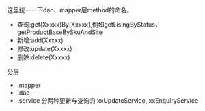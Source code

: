 这里统一一下dao、mapper层method的命名。
* 查询:get(Xxxxx)By(Xxxxx),例如getLisingByStatus，getProductBaseBySkuAndSite
* 新增:add(Xxxxx)
* 修改:update(Xxxxx)
* 删除:delete(Xxxxx)

分层
* .mapper
* .dao
* .service 分两种更新与查询的 xxUpdateService, xxEnquiryService  